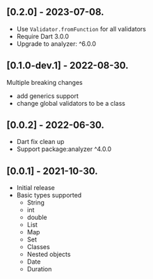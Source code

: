## [0.2.0] - 2023-07-08.

* Use `Validator.fromFunction` for all validators
* Require Dart 3.0.0
* Upgrade to analyzer: ^6.0.0

## [0.1.0-dev.1] - 2022-08-30.

Multiple breaking changes

* add generics support
* change global validators to be a class

## [0.0.2] - 2022-06-30.

* Dart fix clean up
* Support package:analyzer ^4.0.0

## [0.0.1] - 2021-10-30.

* Initial release
* Basic types supported
  * String
  * int
  * double
  * List
  * Map
  * Set
  * Classes
  * Nested objects
  * Date
  * Duration
